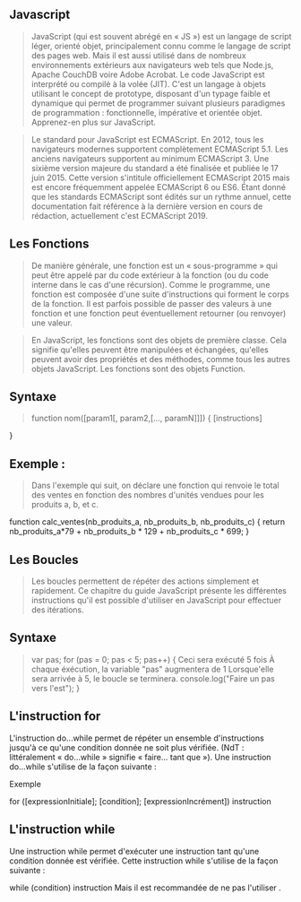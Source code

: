 Javascript 
----------

>JavaScript (qui est souvent abrégé en « JS ») est un langage de script léger, orienté objet, principalement connu comme le langage de script des pages web. Mais il est aussi utilisé dans de nombreux environnements extérieurs aux navigateurs web tels que Node.js, Apache CouchDB voire Adobe Acrobat. Le code JavaScript est interprété ou compilé à la volée (JIT). C'est un langage à objets utilisant le concept de prototype, disposant d'un typage faible et dynamique qui permet de programmer suivant plusieurs paradigmes de programmation : fonctionnelle, impérative et orientée objet. Apprenez-en plus sur JavaScript.

>Le standard pour JavaScript est ECMAScript. En 2012, tous les navigateurs modernes supportent complètement ECMAScript 5.1. Les anciens navigateurs supportent au minimum ECMAScript 3. Une sixième version majeure du standard a été finalisée et publiée le 17 juin 2015. Cette version s'intitule officiellement ECMAScript 2015 mais est encore fréquemment appelée ECMAScript 6
 ou ES6. Étant donné que les standards ECMAScript sont édités sur un rythme annuel, cette documentation fait référence à la dernière version en cours de rédaction, actuellement c'est ECMAScript 2019.
 
 Les Fonctions
 ------------
 
 > De manière générale, une fonction est un « sous-programme » qui peut être appelé par du code extérieur à la fonction (ou du code interne dans le cas d'une récursion). Comme le programme, une fonction est composée d'une suite d'instructions qui forment le corps de la fonction. Il est parfois possible de passer des valeurs à une fonction et une fonction peut éventuellement retourner (ou renvoyer) une valeur.
 
>En JavaScript, les fonctions sont des objets de première classe. Cela signifie qu'elles peuvent être manipulées et échangées, qu'elles peuvent avoir des propriétés et des méthodes, comme tous les autres objets JavaScript. Les fonctions sont des objets Function.
 
 Syntaxe
 -------
>function nom([param1[, param2,[..., paramN]]]) {
   [instructions]
   
}

Exemple :
-------

>Dans l'exemple qui suit, on déclare une fonction qui renvoie le total des ventes en fonction des nombres d'unités vendues pour les produits a, b, et c.

function calc_ventes(nb_produits_a, nb_produits_b, nb_produits_c) {
   return nb_produits_a*79 + nb_produits_b * 129 + nb_produits_c * 699;
}

Les Boucles
-----------

>Les boucles permettent de répéter des actions simplement et rapidement. Ce chapitre du guide JavaScript présente les différentes instructions qu'il est possible d'utiliser en JavaScript pour effectuer des itérations.

Syntaxe 
-------
>var pas;
for (pas = 0; pas < 5; pas++) {
   Ceci sera exécuté 5 fois
  À chaque éxécution, la variable "pas" augmentera de 1
  Lorsque'elle sera arrivée à 5, le boucle se terminera.
  console.log("Faire un pas vers l'est");
}

L'instruction for
----------------


L'instruction do...while permet de répéter un ensemble d'instructions jusqu'à ce qu'une condition donnée ne soit plus vérifiée. (NdT : littéralement « do...while » signifie « faire... tant que »). Une instruction do...while s'utilise de la façon suivante :


Exemple

for ([expressionInitiale]; [condition]; [expressionIncrément])
  instruction
  
  
 L'instruction while 
 -------------------
 
Une instruction while permet d'exécuter une instruction tant qu'une condition donnée est vérifiée. Cette instruction while s'utilise de la façon suivante :
 
while (condition)
  instruction
  Mais il est recommandée de ne pas l'utiliser .
